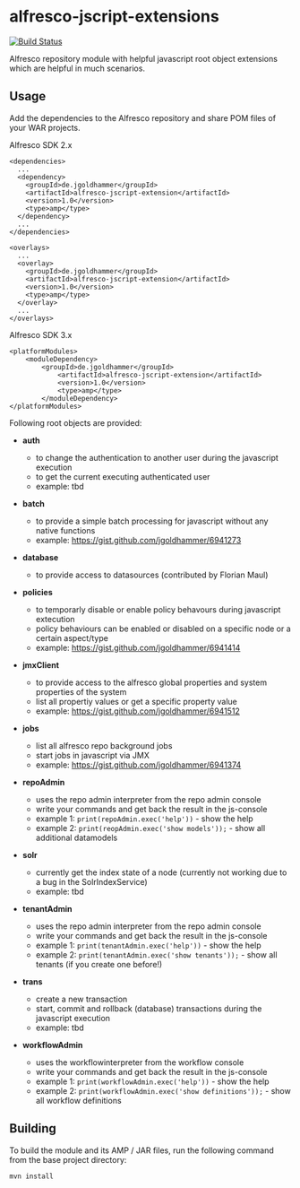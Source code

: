 alfresco-jscript-extensions
===========================

[![Build Status](https://travis-ci.org/jgoldhammer/alfresco-jscript-extensions.svg?branch=master)](https://travis-ci.org/jgoldhammer/alfresco-jscript-extensions)

Alfresco repository module with helpful javascript root object extensions which are helpful in much scenarios.

Usage
--------

Add the dependencies to the Alfresco repository and share POM files of your WAR projects.

Alfresco SDK 2.x

    <dependencies>
      ...
      <dependency>
        <groupId>de.jgoldhammer</groupId>
        <artifactId>alfresco-jscript-extension</artifactId>
        <version>1.0</version>
        <type>amp</type>
      </dependency>
      ...
    </dependencies>

    <overlays>
      ...
      <overlay>
        <groupId>de.jgoldhammer</groupId>
        <artifactId>alfresco-jscript-extension</artifactId>
        <version>1.0</version>
        <type>amp</type>
      </overlay>
      ...
    </overlays>

Alfresco SDK 3.x

	<platformModules>
		<moduleDependency>
			<groupId>de.jgoldhammer</groupId>
	        	<artifactId>alfresco-jscript-extension</artifactId>
	        	<version>1.0</version>
	        	<type>amp</type>
        	</moduleDependency>
	</platformModules>
   
Following root objects are provided:
* **auth**
	* to change the authentication to another user during the javascript execution
	* to get the current executing authenticated user
	* example: tbd
		
* **batch** 
	* to provide a simple batch processing for javascript without any native functions
	* example: https://gist.github.com/jgoldhammer/6941273
	
* **database** 
	* to provide access to datasources (contributed by Florian Maul)
	 
* **policies** 
	* to temporarly disable or enable policy behavours during javascript extecution
	* policy behaviours can be enabled or disabled on a specific node or a certain aspect/type
	* example: https://gist.github.com/jgoldhammer/6941414
	
* **jmxClient** 
	* to provide access to the alfresco global properties and system properties of the system
	* list all propertiy values or get a specific property value
	* example: https://gist.github.com/jgoldhammer/6941512
	
* **jobs** 
	* list all alfresco repo background jobs
	* start jobs in javascript via JMX
	* example: https://gist.github.com/jgoldhammer/6941374

* **repoAdmin** 
	* uses the repo admin interpreter from the repo admin console
	* write your commands and get back the result in the js-console
	* example 1: ```print(repoAdmin.exec('help'))``` - show the help
	* example 2: ```print(reopAdmin.exec('show models'));```  - show all additional datamodels

* **solr** 
	* currently get the index state of a node (currently not working due to a bug in the SolrIndexService)
	* example: tbd
	
* **tenantAdmin** 
	* uses the repo admin interpreter from the repo admin console
	* write your commands and get back the result in the js-console
	* example 1: ```print(tenantAdmin.exec('help'))``` - show the help
	* example 2: ```print(tenantAdmin.exec('show tenants'));```  - show all tenants (if you create one before!)
	
* **trans** 
	* create a new transaction
	* start, commit and rollback (database) transactions during the javascript execution
	* example: tbd
	
* **workflowAdmin** 
	* uses the workflowinterpreter from the workflow console
	* write your commands and get back the result in the js-console
	* example 1: ```print(workflowAdmin.exec('help'))``` - show the help
	* example 2: ```print(workflowAdmin.exec('show definitions'));```  - show all workflow definitions
 
Building
--------

To build the module and its AMP / JAR files, run the following command from the base 
project directory:

    mvn install




